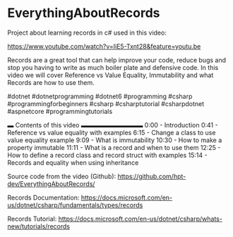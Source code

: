 # EverythingAboutRecords

Project about learning records in c# used in this video:

https://www.youtube.com/watch?v=IiE5-Txnt28&feature=youtu.be

Records are a great tool that can help improve your code, reduce bugs and stop you having to write as much boiler plate and defensive code. In this video we will cover Reference vs Value Equality, Immutability and what Records are how to use them. 

 #dotnet #dotnetprogramming #dotnet6 #programming #csharp #programmingforbeginners #csharp #csharptutorial  #csharpdotnet #aspnetcore #programmingtutorials 

▬ Contents of this video  ▬▬▬▬▬▬▬▬▬▬
0:00 - Introduction
0:41 - Reference vs value equality with examples
6:15 - Change a class to use value equality example
9:09 - What is immutability
10:30 - How to make a property immutable
11:11 - What is a record and when to use them
12:25 - How to define a record class and record struct with examples
15:14 - Records and equality when using inheritance

Source code from the video (Github):
https://github.com/hpt-dev/EverythingAboutRecords/

Records Documentation:
https://docs.microsoft.com/en-us/dotnet/csharp/fundamentals/types/records

Records Tutorial:
https://docs.microsoft.com/en-us/dotnet/csharp/whats-new/tutorials/records
